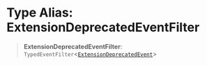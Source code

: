 # Type Alias: ExtensionDeprecatedEventFilter

> **ExtensionDeprecatedEventFilter**: `TypedEventFilter`\<[`ExtensionDeprecatedEvent`](ExtensionDeprecatedEvent.md)\>
